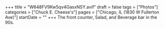 +++
title = "W648FV9Kw5qv4GasxNSY.avif"
draft = false
tags = ["Photos"]
categories = ["Chuck E. Cheese's"]
pages = ["Chicago, IL (1830 W Fullerton Ave)"]
startDate = ""
+++
The front counter, Salad, and Beverage bar in the 90s.
